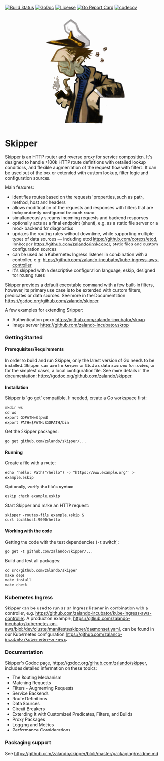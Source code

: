[![Build Status](https://travis-ci.org/zalando/skipper.svg)](https://travis-ci.org/zalando/skipper)
[![GoDoc](https://godoc.org/github.com/zalando/skipper/proxy?status.svg)](https://godoc.org/github.com/zalando/skipper/proxy)
[![License](https://img.shields.io/badge/License-Apache%202.0-blue.svg)](https://opensource.org/licenses/Apache-2.0)
[![Go Report Card](https://goreportcard.com/badge/zalando/skipper)](https://goreportcard.com/report/zalando/skipper)
[![codecov](https://codecov.io/gh/zalando/skipper/branch/master/graph/badge.svg)](https://codecov.io/gh/zalando/skipper)

<p align="center"><img height="360" alt="Skipper" src="https://raw.githubusercontent.com/zalando/skipper/gh-pages/img/skipper.h360.png"></p>


# Skipper

Skipper is an HTTP router and reverse proxy for service composition. It's designed to handle >100k HTTP route
definitions with detailed lookup conditions, and flexible augmentation of the request flow with filters. It can be
used out of the box or extended with custom lookup, filter logic and configuration sources.

Main features:

- identifies routes based on the requests' properties, such as path, method, host and headers
- allows modification of the requests and responses with filters that are independently configured for each route
- simultaneously streams incoming requests and backend responses
- optionally acts as a final endpoint (shunt), e.g. as a static file server or a mock backend for diagnostics
- updates the routing rules without downtime, while supporting multiple types of data sources — including
  etcd https://github.com/coreos/etcd, Innkeeper https://github.com/zalando/innkeeper, static files and
  custom configuration sources
- can be used as a Kubernetes Ingress listener in combination with a controller, e.g:
  https://github.com/zalando-incubator/kube-ingress-aws-controller
- it's shipped with a descriptive configuration language, eskip, designed for routing rules

Skipper provides a default executable command with a few built-in filters, however, its primary use case is to
be extended with custom filters, predicates or data sources. See more in the Documentation
https://godoc.org/github.com/zalando/skipper

A few examples for extending Skipper:

- Authentication proxy https://github.com/zalando-incubator/skoap
- Image server https://github.com/zalando-incubator/skrop


### Getting Started

#### Prerequisites/Requirements

In order to build and run Skipper, only the latest version of Go needs to be installed. Skipper can use
Innkeeper or Etcd as data sources for routes, or for the simplest cases, a local configuration file. See more
details in the documentation: https://godoc.org/github.com/zalando/skipper.


#### Installation

Skipper is 'go get' compatible. If needed, create a Go workspace first:

    mkdir ws
    cd ws
    export GOPATH=$(pwd)
    export PATH=$PATH:$GOPATH/bin

Get the Skipper packages:

    go get github.com/zalando/skipper/...


#### Running

Create a file with a route:

    echo 'hello: Path("/hello") -> "https://www.example.org"' > example.eskip

Optionally, verify the file's syntax:

    eskip check example.eskip

Start Skipper and make an HTTP request:

    skipper -routes-file example.eskip &
    curl localhost:9090/hello


#### Working with the code

Getting the code with the test dependencies (`-t` switch):

    go get -t github.com/zalando/skipper/...

Build and test all packages:

    cd src/github.com/zalando/skipper
    make deps
    make install
    make check


### Kubernetes Ingress

Skipper can be used to run as an Ingress listener in combination with a controller, e.g.
https://github.com/zalando-incubator/kube-ingress-aws-controller.
A production example,
https://github.com/zalando-incubator/kubernetes-on-aws/blob/dev/cluster/manifests/skipper/daemonset.yaml,
can be found in our Kubernetes configuration https://github.com/zalando-incubator/kubernetes-on-aws.


### Documentation

Skipper's Godoc page, https://godoc.org/github.com/zalando/skipper, includes detailed information on these
topics:

- The Routing Mechanism
- Matching Requests
- Filters - Augmenting Requests
- Service Backends
- Route Definitions
- Data Sources
- Circuit Breakers
- Extending It with Customized Predicates, Filters, and Builds
- Proxy Packages
- Logging and Metrics
- Performance Considerations


### Packaging support

See https://github.com/zalando/skipper/blob/master/packaging/readme.md

